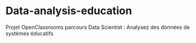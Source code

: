 # Data-analysis-education
Projet OpenClassrooms parcours Data Scientist : Analysez des données de systèmes éducatifs
